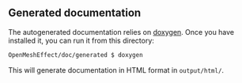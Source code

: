 
## Generated documentation

The autogenerated documentation relies on [doxygen](http://www.doxygen.org/). Once you have installed it, you can run it from this directory:

```bash
OpenMeshEffect/doc/generated $ doxygen
```

This will generate documentation in HTML format in `output/html/`.
